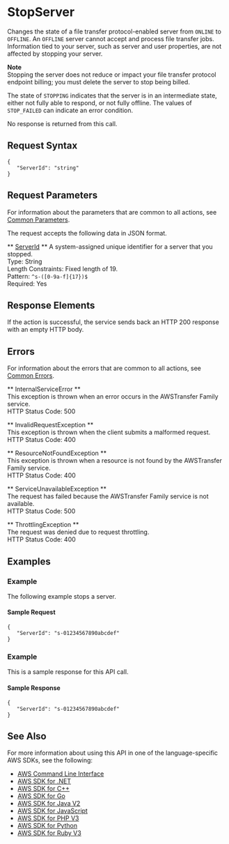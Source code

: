 # StopServer<a name="API_StopServer"></a>

Changes the state of a file transfer protocol\-enabled server from `ONLINE` to `OFFLINE`\. An `OFFLINE` server cannot accept and process file transfer jobs\. Information tied to your server, such as server and user properties, are not affected by stopping your server\.

**Note**  
Stopping the server does not reduce or impact your file transfer protocol endpoint billing; you must delete the server to stop being billed\.

The state of `STOPPING` indicates that the server is in an intermediate state, either not fully able to respond, or not fully offline\. The values of `STOP_FAILED` can indicate an error condition\.

No response is returned from this call\.

## Request Syntax<a name="API_StopServer_RequestSyntax"></a>

```
{
   "ServerId": "string"
}
```

## Request Parameters<a name="API_StopServer_RequestParameters"></a>

For information about the parameters that are common to all actions, see [Common Parameters](CommonParameters.md)\.

The request accepts the following data in JSON format\.

 ** [ServerId](#API_StopServer_RequestSyntax) **   <a name="TransferFamily-StopServer-request-ServerId"></a>
A system\-assigned unique identifier for a server that you stopped\.  
Type: String  
Length Constraints: Fixed length of 19\.  
Pattern: `^s-([0-9a-f]{17})$`   
Required: Yes

## Response Elements<a name="API_StopServer_ResponseElements"></a>

If the action is successful, the service sends back an HTTP 200 response with an empty HTTP body\.

## Errors<a name="API_StopServer_Errors"></a>

For information about the errors that are common to all actions, see [Common Errors](CommonErrors.md)\.

 ** InternalServiceError **   
This exception is thrown when an error occurs in the AWSTransfer Family service\.  
HTTP Status Code: 500

 ** InvalidRequestException **   
This exception is thrown when the client submits a malformed request\.  
HTTP Status Code: 400

 ** ResourceNotFoundException **   
This exception is thrown when a resource is not found by the AWSTransfer Family service\.  
HTTP Status Code: 400

 ** ServiceUnavailableException **   
The request has failed because the AWSTransfer Family service is not available\.  
HTTP Status Code: 500

 ** ThrottlingException **   
The request was denied due to request throttling\.  
HTTP Status Code: 400

## Examples<a name="API_StopServer_Examples"></a>

### Example<a name="API_StopServer_Example_1"></a>

The following example stops a server\.

#### Sample Request<a name="API_StopServer_Example_1_Request"></a>

```
{
   "ServerId": "s-01234567890abcdef"
}
```

### Example<a name="API_StopServer_Example_2"></a>

This is a sample response for this API call\.

#### Sample Response<a name="API_StopServer_Example_2_Response"></a>

```
{
   "ServerId": "s-01234567890abcdef"
}
```

## See Also<a name="API_StopServer_SeeAlso"></a>

For more information about using this API in one of the language\-specific AWS SDKs, see the following:
+  [AWS Command Line Interface](https://docs.aws.amazon.com/goto/aws-cli/transfer-2018-11-05/StopServer) 
+  [AWS SDK for \.NET](https://docs.aws.amazon.com/goto/DotNetSDKV3/transfer-2018-11-05/StopServer) 
+  [AWS SDK for C\+\+](https://docs.aws.amazon.com/goto/SdkForCpp/transfer-2018-11-05/StopServer) 
+  [AWS SDK for Go](https://docs.aws.amazon.com/goto/SdkForGoV1/transfer-2018-11-05/StopServer) 
+  [AWS SDK for Java V2](https://docs.aws.amazon.com/goto/SdkForJavaV2/transfer-2018-11-05/StopServer) 
+  [AWS SDK for JavaScript](https://docs.aws.amazon.com/goto/AWSJavaScriptSDK/transfer-2018-11-05/StopServer) 
+  [AWS SDK for PHP V3](https://docs.aws.amazon.com/goto/SdkForPHPV3/transfer-2018-11-05/StopServer) 
+  [AWS SDK for Python](https://docs.aws.amazon.com/goto/boto3/transfer-2018-11-05/StopServer) 
+  [AWS SDK for Ruby V3](https://docs.aws.amazon.com/goto/SdkForRubyV3/transfer-2018-11-05/StopServer) 